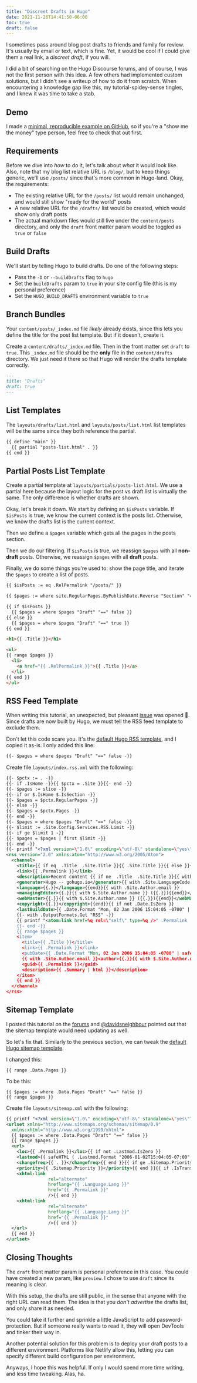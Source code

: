 ```yaml
---
title: "Discreet Drafts in Hugo"
date: 2021-11-26T14:41:50-06:00
toc: true
draft: false
---
```


I sometimes pass around blog post drafts to friends and family for review. It's usually by email or text, which is fine. Yet, it would be cool if I could give them a real link, a _discreet draft_, if you will.

<!--more-->

I did a bit of searching on the Hugo Discourse forums, and of course, I was not the first person with this idea. A few others had implemented custom solutions, but I didn't see a writeup of how to do it from scratch. When encountering a knowledge gap like this, my tutorial-spidey-sense tingles, and I knew it was time to take a stab.

## Demo

I made a [minimal, reproducible example on GitHub](https://github.com/zwbetz-gh/hugo-discreet-drafts), so if you're a "show me the money" type person, feel free to check that out first.

## Requirements

Before we dive into _how_ to do it, let's talk about _what_ it would look like. Also, note that my blog list relative URL is `/blog/`, but to keep things generic, we'll use `/posts/` since that's more common in Hugo-land. Okay, the requirements:

- The existing relative URL for the `/posts/` list would remain unchanged, and would still show "ready for the world" posts
- A new relative URL for the `/drafts/` list would be created, which would show only draft posts
- The actual markdown files would still live under the `content/posts` directory, and only the `draft` front matter param would be toggled as `true` or `false`

## Build Drafts

We'll start by telling Hugo to build drafts. Do one of the following steps:

- Pass the `-D` or `--buildDrafts` flag to `hugo`
- Set the `buildDrafts` param to `true` in your site config file (this is my personal preference)
- Set the `HUGO_BUILD_DRAFTS` environment variable to `true`

## Branch Bundles

Your `content/posts/_index.md` file _likely_ already exists, since this lets you define the title for the post list template. But if it doesn't, create it.

Create a `content/drafts/_index.md` file. Then in the front matter set `draft` to `true`. This `_index.md` file should be the **only** file in the `content/drafts` directory. We just need it there so that Hugo will render the drafts template correctly.

```markdown
---
title: "Drafts"
draft: true
---

```

## List Templates

The `layouts/drafts/list.html` and `layouts/posts/list.html` list templates will be the same since they both reference the partial.

```html
{{ define "main" }}
  {{ partial "posts-list.html" . }}
{{ end }}
```

## Partial Posts List Template

Create a partial template at `layouts/partials/posts-list.html`. We use a partial here because the layout logic for the post vs draft list is virtually the same. The only difference is whether drafts are shown.

Okay, let's break it down. We start by defining an `$isPosts` variable. If `$isPosts` is true, we know the current context is the posts list. Otherwise, we know the drafts list is the current context.

Then we define a `$pages` variable which gets all the pages in the posts section.

Then we do our filtering. If `$isPosts` is true, we reassign `$pages` with all **non-draft** posts. Otherwise, we reassign `$pages` with all **draft** posts.

Finally, we do some things you're used to: show the page title, and iterate the `$pages` to create a list of posts.

```html
{{ $isPosts := eq .RelPermalink "/posts/" }}

{{ $pages := where site.RegularPages.ByPublishDate.Reverse "Section" "==" "posts" }}

{{ if $isPosts }}
  {{ $pages = where $pages "Draft" "==" false }}
{{ else }}
  {{ $pages = where $pages "Draft" "==" true }}
{{ end }}

<h1>{{ .Title }}</h1>

<ul>
{{ range $pages }}
  <li>
    <a href="{{ .RelPermalink }}">{{ .Title }}</a>
  </li>
{{ end }}
</ul>
```

## RSS Feed Template

When writing this tutorial, an unexpected, but pleasant [issue](https://github.com/zwbetz-gh/zwbetz/issues/9) was opened 🙂. Since drafts are now built by Hugo, we must tell the RSS feed template to exclude them.

Don't let this code scare you. It's the [default Hugo RSS template](https://github.com/gohugoio/hugo/blob/5f42590144579c318a444ea2ce46d5c3fbbbfe6e/tpl/tplimpl/embedded/templates/_default/rss.xml), and I copied it as-is. I only added this line:

```xml
{{- $pages = where $pages "Draft" "==" false -}}
```

Create file `layouts/index.rss.xml` with the following:

```xml
{{- $pctx := . -}}
{{- if .IsHome -}}{{ $pctx = .Site }}{{- end -}}
{{- $pages := slice -}}
{{- if or $.IsHome $.IsSection -}}
{{- $pages = $pctx.RegularPages -}}
{{- else -}}
{{- $pages = $pctx.Pages -}}
{{- end -}}
{{- $pages = where $pages "Draft" "==" false -}}
{{- $limit := .Site.Config.Services.RSS.Limit -}}
{{- if ge $limit 1 -}}
{{- $pages = $pages | first $limit -}}
{{- end -}}
{{- printf "<?xml version=\"1.0\" encoding=\"utf-8\" standalone=\"yes\"?>" | safeHTML }}
<rss version="2.0" xmlns:atom="http://www.w3.org/2005/Atom">
  <channel>
    <title>{{ if eq  .Title  .Site.Title }}{{ .Site.Title }}{{ else }}{{ with .Title }}{{.}} on {{ end }}{{ .Site.Title }}{{ end }}</title>
    <link>{{ .Permalink }}</link>
    <description>Recent content {{ if ne  .Title  .Site.Title }}{{ with .Title }}in {{.}} {{ end }}{{ end }}on {{ .Site.Title }}</description>
    <generator>Hugo -- gohugo.io</generator>{{ with .Site.LanguageCode }}
    <language>{{.}}</language>{{end}}{{ with .Site.Author.email }}
    <managingEditor>{{.}}{{ with $.Site.Author.name }} ({{.}}){{end}}</managingEditor>{{end}}{{ with .Site.Author.email }}
    <webMaster>{{.}}{{ with $.Site.Author.name }} ({{.}}){{end}}</webMaster>{{end}}{{ with .Site.Copyright }}
    <copyright>{{.}}</copyright>{{end}}{{ if not .Date.IsZero }}
    <lastBuildDate>{{ .Date.Format "Mon, 02 Jan 2006 15:04:05 -0700" | safeHTML }}</lastBuildDate>{{ end }}
    {{- with .OutputFormats.Get "RSS" -}}
    {{ printf "<atom:link href=%q rel=\"self\" type=%q />" .Permalink .MediaType | safeHTML }}
    {{- end -}}
    {{ range $pages }}
    <item>
      <title>{{ .Title }}</title>
      <link>{{ .Permalink }}</link>
      <pubDate>{{ .Date.Format "Mon, 02 Jan 2006 15:04:05 -0700" | safeHTML }}</pubDate>
      {{ with .Site.Author.email }}<author>{{.}}{{ with $.Site.Author.name }} ({{.}}){{end}}</author>{{end}}
      <guid>{{ .Permalink }}</guid>
      <description>{{ .Summary | html }}</description>
    </item>
    {{ end }}
  </channel>
</rss>
```

## Sitemap Template

I posted this tutorial on the [forums](https://discourse.gohugo.io/t/discreet-drafts/35779) and [@davidsneighbour](https://discourse.gohugo.io/u/davidsneighbour) pointed out that the sitemap template would need updating as well.

So let's fix that. Similarly to the previous section, we can tweak the [default Hugo sitemap template](https://github.com/gohugoio/hugo/blob/5f42590144579c318a444ea2ce46d5c3fbbbfe6e/tpl/tplimpl/embedded/templates/_default/sitemap.xml).

I changed this:

```
{{ range .Data.Pages }}
```

To be this:

```
{{ $pages := where .Data.Pages "Draft" "==" false }}
{{ range $pages }}
```

Create file `layouts/sitemap.xml` with the following:

```xml
{{ printf "<?xml version=\"1.0\" encoding=\"utf-8\" standalone=\"yes\"?>" | safeHTML }}
<urlset xmlns="http://www.sitemaps.org/schemas/sitemap/0.9"
  xmlns:xhtml="http://www.w3.org/1999/xhtml">
  {{ $pages := where .Data.Pages "Draft" "==" false }}
  {{ range $pages }}
  <url>
    <loc>{{ .Permalink }}</loc>{{ if not .Lastmod.IsZero }}
    <lastmod>{{ safeHTML ( .Lastmod.Format "2006-01-02T15:04:05-07:00" ) }}</lastmod>{{ end }}{{ with .Sitemap.ChangeFreq }}
    <changefreq>{{ . }}</changefreq>{{ end }}{{ if ge .Sitemap.Priority 0.0 }}
    <priority>{{ .Sitemap.Priority }}</priority>{{ end }}{{ if .IsTranslated }}{{ range .Translations }}
    <xhtml:link
                rel="alternate"
                hreflang="{{ .Language.Lang }}"
                href="{{ .Permalink }}"
                />{{ end }}
    <xhtml:link
                rel="alternate"
                hreflang="{{ .Language.Lang }}"
                href="{{ .Permalink }}"
                />{{ end }}
  </url>
  {{ end }}
</urlset>
```

## Closing Thoughts

The `draft` front matter param is personal preference in this case. You could have created a new param, like `preview`. I chose to use `draft` since its meaning is clear.

With this setup, the drafts are still public, in the sense that anyone with the right URL can read them. The idea is that you _don't advertise_ the drafts list, and only share it as needed.

You could take it further and sprinkle a little JavaScript to add password-protection. But if someone really wants to read it, they will open DevTools and tinker their way in.

Another potential solution for this problem is to deploy your draft posts to a different environment. Platforms like Netlify allow this, letting you can specify different build configuration per environment.

Anyways, I hope this was helpful. If only I would spend more time writing, and less time tweaking. Alas, ha.
